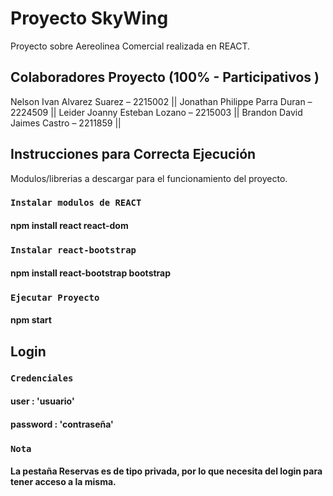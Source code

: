 # Proyecto SkyWing
Proyecto sobre Aereolinea Comercial realizada en REACT.

## Colaboradores Proyecto (100% - Participativos )
Nelson Ivan Alvarez Suarez – 2215002 ||
 Jonathan Philippe Parra Duran – 2224509 ||
 Leider Joanny Esteban Lozano – 2215003  ||
 Brandon David Jaimes Castro – 2211859 ||

## Instrucciones para Correcta Ejecución

Modulos/librerias a descargar para el funcionamiento del proyecto. 

### `Instalar modulos de REACT`
#### npm install react react-dom 
### `Instalar react-bootstrap`
#### npm install react-bootstrap bootstrap
### `Ejecutar Proyecto`
#### npm start

## Login
### `Credenciales`
#### user : 'usuario'
#### password : 'contraseña'
### `Nota`
#### La pestaña Reservas es de tipo privada, por lo que necesita del login para tener acceso a la misma. 
